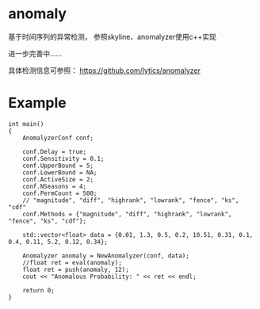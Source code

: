 # anomaly
基于时间序列的异常检测， 参照skyline、anomalyzer使用c++实现


进一步完善中……


具体检测信息可参照： https://github.com/lytics/anomalyzer


# Example

```
int main()
{
    AnomalyzerConf conf;

    conf.Delay = true;
    conf.Sensitivity = 0.1;
    conf.UpperBound = 5;
    conf.LowerBound = NA;
    conf.ActiveSize = 2;
    conf.NSeasons = 4;
    conf.PermCount = 500;
    // "magnitude", "diff", "highrank", "lowrank", "fence", "ks", "cdf"
    conf.Methods = {"magnitude", "diff", "highrank", "lowrank", "fence", "ks", "cdf"};

    std::vector<float> data = {0.01, 1.3, 0.5, 0.2, 10.51, 0.31, 0.1, 0.4, 0.11, 5.2, 0.12, 0.34};

    Anomalyzer anomaly = NewAnomalyzer(conf, data);
    //float ret = eval(anomaly);
    float ret = push(anomaly, 12);
    cout << "Anomalous Probability: " << ret << endl;

    return 0; 
}
```
